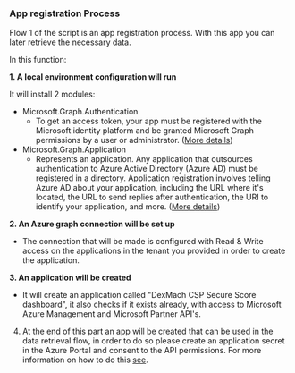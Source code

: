 ### App registration Process

Flow 1 of the script is an app registration process. With this app you can later retrieve the necessary data.

In this function:

**1. A local environment configuration will run**  

It will install 2 modules:

  - Microsoft.Graph.Authentication
    - To get an access token, your app must be registered with the Microsoft identity platform and be granted Microsoft Graph permissions by a user or administrator. ([More details](https://learn.microsoft.com/en-us/graph/auth/auth-concepts))
  - Microsoft.Graph.Application
    - Represents an application. Any application that outsources authentication to Azure Active Directory (Azure AD) must be registered in a directory. Application registration involves telling Azure AD about your application, including the URL where it's located, the URL to send replies after authentication, the URI to identify your application, and more. ([More details](https://learn.microsoft.com/en-us/graph/api/resources/application?view=graph-rest-1.0))

**2. An Azure graph connection will be set up**

- The connection that will be made is configured with Read & Write access on the applications in the tenant you provided in order to create the application.

**3. An application will be created**

- It will create an application called "DexMach CSP Secure Score dashboard", it also checks if it exists already, with access to Microsoft Azure Management and Microsoft Partner API's.

4. At the end of this part an app will be created that can be used in the data retrieval flow, in order to do so please create an application secret in the Azure Portal and consent to the API permissions. For more information on how to do this [see](https://learn.microsoft.com/en-us/azure/active-directory/develop/howto-create-service-principal-portal#option-2-create-a-new-application-secret).

